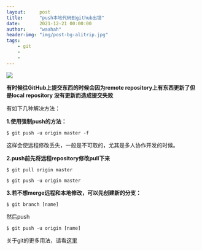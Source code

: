 ```yaml
---
layout:     post
title:      "push本地代码到github出错"
date:       2021-12-21 00:00:00
author:     "waahah"
header-img: "img/post-bg-alitrip.jpg"
tags:
    - git
    - 
    - 
---
```


![](http://img.blog.csdn.net/20170101121417088?watermark/2/text/aHR0cDovL2Jsb2cuY3Nkbi5uZXQvd3VkYWxhbmdfZ2Q=/font/5a6L5L2T/fontsize/400/fill/I0JBQkFCMA==/dissolve/70/gravity/SouthEast)

**有时候往GitHub上提交东西的时候会因为remote repository上有东西更新了但是local repository 没有更新而造成提交失败**


有如下几种解决方法：

**1.使用强制push的方法：**

```
$ git push -u origin master -f 
```

这样会使远程修改丢失，一般是不可取的，尤其是多人协作开发的时候。

**2.push前先将远程repository修改pull下来**

```
$ git pull origin master
```

```
$ git push -u origin master
```

**3.若不想merge远程和本地修改，可以先创建新的分支：**

```
$ git branch [name]
```

然后push

```
$ git push -u origin [name]
```

关于git的更多用法，请看[这里](http://www.ruanyifeng.com/blog/2014/06/git_remote.html)
